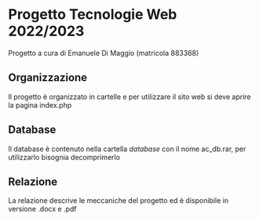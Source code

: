 # Progetto Tecnologie Web 2022/2023
Progetto a cura di Emanuele Di Maggio (matricola 883368)

## Organizzazione
Il progetto è organizzato in cartelle e per utilizzare il sito web si deve aprire la pagina index.php

## Database
Il database è contenuto nella cartella _database_ con il nome ac_db.rar, per utilizzarlo bisognia decomprimerlo

## Relazione
La relazione descrive le meccaniche del progetto ed è disponibile in versione .docx e .pdf
